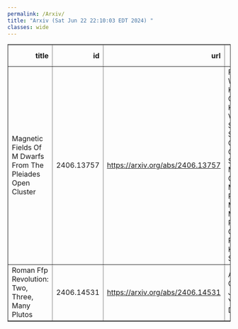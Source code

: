 ```yaml
---
permalink: /Arxiv/
title: "Arxiv (Sat Jun 22 22:10:03 EDT 2024) "
classes: wide
---
```

<table border="1" class="dataframe">
  <thead>
    <tr style="text-align: right;">
      <th>title</th>
      <th>id</th>
      <th>url</th>
      <th>authors</th>
      <th>Local Authors</th>
    </tr>
  </thead>
  <tbody>
    <tr>
      <td>Magnetic Fields Of M Dwarfs From The Pleiades Open Cluster</td>
      <td>2406.13757</td>
      <td><a href="https://arxiv.org/abs/2406.13757" target="_blank">https://arxiv.org/abs/2406.13757</a></td>
      <td>Fabio Wanderley, Katia Cunha, Oleg Kochukhov, Verne V. Smith, Diogo Souto, Lyra Cao, Kevin Covey, Steven R. Majewski, Cintia Martinez, Philip S. Muirhead, Marc Pinsonneault, C. Allende Prieto, Keivan G. Stassun</td>
      <td>Marc Pinsonneault</td>
    </tr>
    <tr>
      <td>Roman Ffp Revolution: Two, Three, Many Plutos</td>
      <td>2406.14531</td>
      <td><a href="https://arxiv.org/abs/2406.14531" target="_blank">https://arxiv.org/abs/2406.14531</a></td>
      <td>Andrew Gould, Jennifer C. Yee, Subo Dong</td>
      <td>Andrew Gould</td>
    </tr>
  </tbody>
</table>